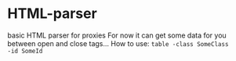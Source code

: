 # HTML-parser
basic HTML parser for proxies
For now it can get some data for you between open and close tags...
How to use:
<code>table -class SomeClass -id SomeId</code>
